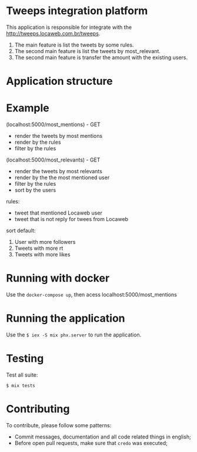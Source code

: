 # Tweeps integration platform

This application is responsible for integrate with the http://tweeps.locaweb.com.br/tweeps.

1. The main feature is list the tweets by some rules.
2. The second main feature is list the tweets by most_relevant.
2. The second main feature is transfer the amount with the existing users.

# Application structure

 # Example

 (localhost:5000/most_mentions) - GET
  - render the tweets by most mentions
  - render by the rules
  - filter by the rules

 (localhost:5000/most_relevants) - GET
  - render the tweets by most relevants
  - render by the the most mentioned user
  - filter by the rules
  - sort by the users

 rules:
 * tweet that mentioned Locaweb user
 * tweet that is not reply for twees from Locaweb

 sort default:
  1. User with more followers
  2. Tweets with more rt
  3. Tweets with more likes

 # Running with docker
 Use the `docker-compose up`, then acess localhost:5000/most_mentions

 # Running the application

 Use the `$ iex -S mix phx.server` to run the application.

 # Testing

 Test all suite:

 `$ mix tests`

 # Contributing

 To contribute, please follow some patterns:
  - Commit messages, documentation and all code related things in english;
  - Before open pull requests, make sure that `credo` was executed;

